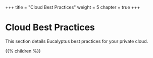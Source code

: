 +++
title = "Cloud Best Practices"
weight = 5
chapter = true
+++


# Cloud Best Practices
This section details Eucalyptus best practices for your private cloud.

{{% children %}}
